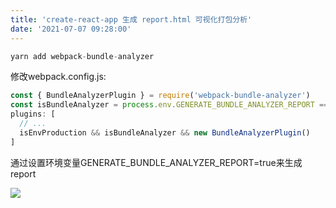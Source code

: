 ```yaml
---
title: 'create-react-app 生成 report.html 可视化打包分析'
date: '2021-07-07 09:28:00'
---   
```

```javascript
yarn add webpack-bundle-analyzer
```

修改webpack.config.js:

```javascript
const { BundleAnalyzerPlugin } = require('webpack-bundle-analyzer')
const isBundleAnalyzer = process.env.GENERATE_BUNDLE_ANALYZER_REPORT === 'true'
plugins: [
  // ...
  isEnvProduction && isBundleAnalyzer && new BundleAnalyzerPlugin()
]
```

通过设置环境变量GENERATE\_BUNDLE\_ANALYZER\_REPORT=true来生成report

![](https://img-blog.csdnimg.cn/20210707092750423.png?x-oss-processimage/watermark,type_ZmFuZ3poZW5naGVpdGk,shadow_10,text_aHR0cHM6Ly9ibG9nLmNzZG4ubmV0L3h1dG9uZ2Jhbw,size_16,color_FFFFFF,t_70)